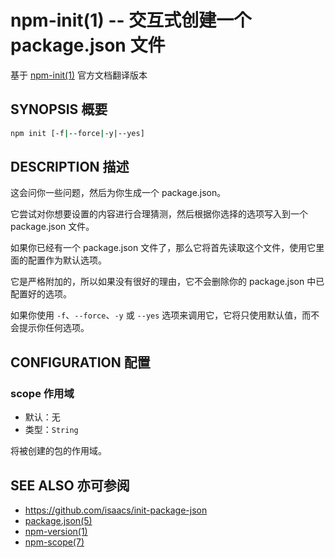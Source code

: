 npm-init(1) -- 交互式创建一个 package.json 文件
=======================================================
基于 [npm-init(1)](https://github.com/npm/npm/blob/latest/doc/cli/npm-init.md) 官方文档翻译版本

## SYNOPSIS 概要
```bash
npm init [-f|--force|-y|--yes]
```

## DESCRIPTION 描述

这会问你一些问题，然后为你生成一个 package.json。

它尝试对你想要设置的内容进行合理猜测，然后根据你选择的选项写入到一个 package.json 文件。

如果你已经有一个 package.json 文件了，那么它将首先读取这个文件，使用它里面的配置作为默认选项。

它是严格附加的，所以如果没有很好的理由，它不会删除你的 package.json 中已配置好的选项。

如果你使用 `-f`、`--force`、`-y` 或 `--yes` 选项来调用它，它将只使用默认值，而不会提示你任何选项。

## CONFIGURATION 配置

### scope 作用域

* 默认：无
* 类型：`String`

将被创建的包的作用域。

## SEE ALSO 亦可参阅

* <https://github.com/isaacs/init-package-json>
* [package.json(5)](https://docs.npmjs.com/files/package.json)
* [npm-version(1)](https://docs.npmjs.com/cli/version)
* [npm-scope(7)](https://docs.npmjs.com/misc/scope)
